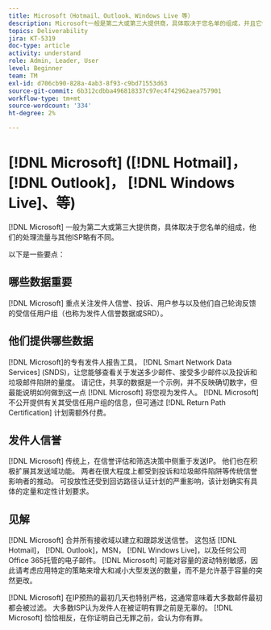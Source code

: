 ```yaml
---
title: Microsoft（Hotmail、Outlook、Windows Live 等）
description: Microsoft一般是第二大或第三大提供商，具体取决于您名单的组成，并且它们的处理流量与其他ISP略有不同。
topics: Deliverability
jira: KT-5319
doc-type: article
activity: understand
role: Admin, Leader, User
level: Beginner
team: TM
exl-id: d706cb90-828a-4ab3-8f93-c9bd71553d63
source-git-commit: 6b312cdbba496818337c97ec4f42962aea757901
workflow-type: tm+mt
source-wordcount: '334'
ht-degree: 2%

---
```


# [!DNL Microsoft] ([!DNL Hotmail]， [!DNL Outlook]， [!DNL Windows Live]、等)

[!DNL Microsoft] 一般为第二大或第三大提供商，具体取决于您名单的组成，他们的处理流量与其他ISP略有不同。

以下是一些要点：

## 哪些数据重要

[!DNL Microsoft] 重点关注发件人信誉、投诉、用户参与以及他们自己轮询反馈的受信任用户组（也称为发件人信誉数据或SRD）。

## 他们提供哪些数据

[!DNL Microsoft]的专有发件人报告工具， [!DNL Smart Network Data Services] (SNDS)，让您能够查看关于发送多少邮件、接受多少邮件以及投诉和垃圾邮件陷阱的量度。 请记住，共享的数据是一个示例，并不反映确切数字，但最能说明如何做到这一点 [!DNL Microsoft] 将您视为发件人。 [!DNL Microsoft] 不公开提供有关其受信任用户组的信息，但可通过 [!DNL Return Path Certification] 计划需额外付费。

## 发件人信誉

[!DNL Microsoft] 传统上，在信誉评估和筛选决策中侧重于发送IP。 他们也在积极扩展其发送域功能。 两者在很大程度上都受到投诉和垃圾邮件陷阱等传统信誉影响者的推动。 可投放性还受到回访路径认证计划的严重影响，该计划确实有具体的定量和定性计划要求。

## 见解

[!DNL Microsoft] 合并所有接收域以建立和跟踪发送信誉。 这包括 [!DNL Hotmail]， [!DNL Outlook]，MSN， [!DNL Windows Live]，以及任何公司Office 365托管的电子邮件。 [!DNL Microsoft] 可能对容量的波动特别敏感，因此请考虑应用特定的策略来增大和减小大型发送的数量，而不是允许基于容量的突然更改。

[!DNL Microsoft] 在IP预热的最初几天也特别严格，这通常意味着大多数邮件最初都会被过滤。 大多数ISP认为发件人在被证明有罪之前是无辜的。 [!DNL Microsoft] 恰恰相反，在你证明自己无罪之前，会认为你有罪。
